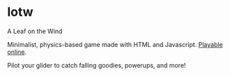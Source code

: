 # lotw
A Leaf on the Wind

Minimalist, physics-based game made with HTML and Javascript. [Playable online](http://anism.org/lotw/).

Pilot your glider to catch falling goodies, powerups, and more!
